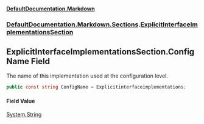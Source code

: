 #### [DefaultDocumentation.Markdown](index.md 'index')
### [DefaultDocumentation.Markdown.Sections](index.md#DefaultDocumentation.Markdown.Sections 'DefaultDocumentation.Markdown.Sections').[ExplicitInterfaceImplementationsSection](ExplicitInterfaceImplementationsSection.md 'DefaultDocumentation.Markdown.Sections.ExplicitInterfaceImplementationsSection')

## ExplicitInterfaceImplementationsSection.ConfigName Field

The name of this implementation used at the configuration level.

```csharp
public const string ConfigName = Explicitinterfaceimplementations;
```

#### Field Value
[System.String](https://docs.microsoft.com/en-us/dotnet/api/System.String 'System.String')